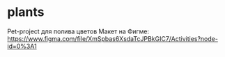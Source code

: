 # plants
Pet-project для полива цветов
Макет на Фигме: https://www.figma.com/file/XmSpbas6XsdaTcJPBkGIC7/Activities?node-id=0%3A1
